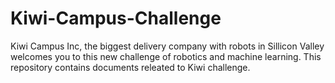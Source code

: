 # Kiwi-Campus-Challenge
Kiwi Campus Inc, the biggest delivery company with robots in Sillicon Valley welcomes you to this new challenge of robotics and machine learning. This repository contains documents releated to Kiwi challenge.
